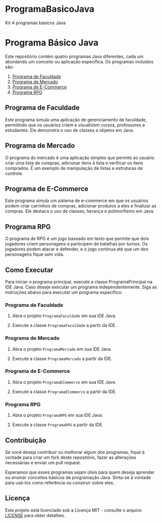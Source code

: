 # ProgramaBasicoJava
Kit 4 programas básicos Java


# Programa Básico Java

Este repositório contém quatro programas Java diferentes, cada um abordando um conceito ou aplicação específica. Os programas incluídos são:

1. [Programa de Faculdade](#programa-de-faculdade)
2. [Programa de Mercado](#programa-de-mercado)
3. [Programa de E-Commerce](#programa-de-ecommerce)
4. [Programa RPG](#programa-rpg)

## Programa de Faculdade

Este programa simula uma aplicação de gerenciamento de faculdade, permitindo que os usuários criem e visualizem cursos, professores e estudantes. Ele demonstra o uso de classes e objetos em Java.

## Programa de Mercado

O programa do mercado é uma aplicação simples que permite ao usuário criar uma lista de compras, adicionar itens à lista e verificar os itens comprados. É um exemplo de manipulação de listas e estruturas de controle.

## Programa de E-Commerce

Este programa simula um sistema de e-commerce em que os usuários podem criar carrinhos de compras, adicionar produtos a eles e finalizar as compras. Ele destaca o uso de classes, herança e polimorfismo em Java.

## Programa RPG

O programa de RPG é um jogo baseado em texto que permite que dois jogadores criem personagens e participem de batalhas por turnos. Os jogadores podem atacar e defender, e o jogo continua até que um dos personagens fique sem vida.

## Como Executar

Para iniciar o programa principal, execute a classe ProgramaPrincipal na IDE Java. Caso deseje executar um programa independentemente. Siga as instruções abaixo para executar um programa específico:

### Programa de Faculdade

1. Abra o projeto `ProgramaFaculdade` em sua IDE Java.

2. Execute a classe `ProgramaFaculdade` a partir da IDE.

### Programa de Mercado

1. Abra o projeto `ProgramaMercado` em sua IDE Java.

2. Execute a classe `ProgramaMercado` a partir da IDE.

### Programa de E-Commerce

1. Abra o projeto `ProgramaECommerce` em sua IDE Java.

2. Execute a classe `ProgramaECommerce` a partir da IDE.

### Programa RPG

1. Abra o projeto `ProgramaRPG` em sua IDE Java.

2. Execute a classe `ProgramaRPG` a partir da IDE.

## Contribuição

Se você deseja contribuir ou melhorar algum dos programas, fique à vontade para criar um fork deste repositório, fazer as alterações necessárias e enviar um pull request.

Esperamos que esses programas sejam úteis para quem deseja aprender ou ensinar conceitos básicos de programação Java. Sinta-se à vontade para usá-los como referência ou construir sobre eles.

## Licença

Este projeto está licenciado sob a Licença MIT - consulte o arquivo [LICENSE](LICENSE) para obter detalhes.

